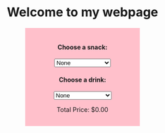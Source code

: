 <!DOCTYPE html>
<head>

</head>

<body>
    <h1 style="text-align:center">Welcome to my webpage</h1>
    <form id = "test">
        <h4>Choose a snack:</h4>
        <break></break>     
        <select id = "snacks" onchange="total()">
            <option value="None" data-price="0.00">None</option>
            <option value="Chips" data-price="1.50">Chips ($1.50)</option>
            <option value="Cookies" data-price="2.50">Cookies ($2.50)</option>
            <option value="Chocolate" data-price="3.00">Chocolate ($3.00)</option>
            <option value="Popcorn" data-price="2.00">Popcorn ($2.00)</option>
        </select>
        <h4>Choose a drink:</h4>
        <break></break>
        <select id = "drinks" onchange="total()">
            <option value="None" data-price="0.00">None</option>
            <option value="Water" data-price="1.50">Water ($1.50)</option>
            <option value="Pepsi" data-price="1.00">Pepsi ($1.00)</option>
            <option value="Lemonade" data-price="2.00">Lemonade ($2.00)</option>
            <option value="Coca Cola" data-price="0.50">Coca Cola ($0.50)</option>
        </select>
        <p id = "price">Total Price: $0.00</p>
    </form>
    <style>
        form{
            text-align: center;
            width: 250px;
            background-color: pink;
            /*top right bottom left*/
            padding: 15px 5px 15px 5px; 
            margin: 0 auto;
        }
    </style>
        <script>
    let formattedPrice = "0.00"; // Global variable
    
    function total() {
        const dropdown1 = document.querySelector('#snacks');
        const dropdown2 = document.querySelector('#drinks');
        const selectedOption1 = dropdown1.options[dropdown1.selectedIndex];
        const selectedOption2 = dropdown2.options[dropdown2.selectedIndex];
        const snackPrice = selectedOption1.getAttribute("data-price");
        const drinkPrice = selectedOption2.getAttribute("data-price");
        const actualPrice1 = parseFloat(snackPrice);
        const actualPrice2 = parseFloat(drinkPrice);
        const preprice = actualPrice1 + actualPrice2;

        formattedPrice = preprice.toFixed(2); // Update global variable

        document.getElementById("price").textContent = "Total Price: $" + formattedPrice;
    }

    function warnings() {
        alert("Your information has been submitted.");
        window.location.href = "checkout.html?formattedPrice=" + encodeURIComponent(formattedPrice);
    }
</script>
    </body>
</html>
</html>
